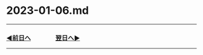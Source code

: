 # 2023-01-06.md

---

### [◀️前日へ](https://github.com/yuasys/chatty-journal/blob/main/2023/01/2023-01-05.md)&emsp;&emsp;&emsp;&emsp;[翌日へ▶️](https://github.com/yuasys/chatty-journal/blob/main/2023/01/2023-01-07.md)

---
